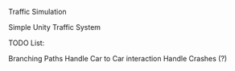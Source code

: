 Traffic Simulation

Simple Unity Traffic System

TODO List:

Branching Paths
Handle Car to Car interaction
Handle Crashes (?)

